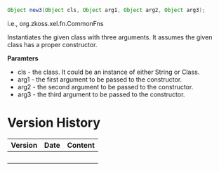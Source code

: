 ``` java
Object new3(Object cls, Object arg1, Object arg2, Object arg3);
```

  
i.e.,
<javadoc method="new_(java.lang.Object, java.lang.Object, java.lang.Object)">org.zkoss.xel.fn.CommonFns</javadoc>

Instantiates the given class with three arguments. It assumes the given
class has a proper constructor.

**Paramters**

- cls - the class. It could be an instance of either String or Class.
- arg1 - the first argument to be passed to the constructor.
- arg2 - the second argument to be passed to the constructor.
- arg3 - the third argument to be passed to the constructor.

# Version History

| Version | Date | Content |
|---------|------|---------|
|         |      |         |
